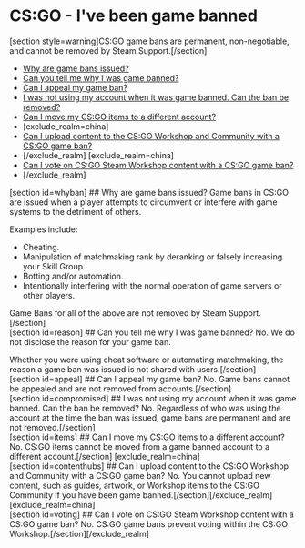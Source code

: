 # CS:GO - I've been game banned

[section style=warning]CS:GO game bans are permanent, non-negotiable, and cannot be removed by Steam Support.[/section]
* [Why are game bans issued?](#whyban)
* [Can you tell me why I was game banned?](#reason)
* [Can I appeal my game ban?](#appeal)
* [I was not using my account when it was game banned. Can the ban be removed?](#compromised)
* [Can I move my CS:GO items to a different account?](#items)
*  [exclude_realm=china]
* [Can I upload content to the CS:GO Workshop and Community with a CS:GO game ban?](#contenthubs)
* [/exclude_realm]  	[exclude_realm=china]
* [Can I vote on CS:GO Steam Workshop content with a CS:GO game ban?](#voting)
* [/exclude_realm]

  
[section id=whyban] ## Why are game bans issued?
Game bans in CS:GO are issued when a player attempts to circumvent or interfere with game systems to the detriment of others.  
  
Examples include:
* Cheating.
* Manipulation of matchmaking rank by deranking or falsely increasing your Skill Group.
* Botting and/or automation.
* Intentionally interfering with the normal operation of game servers or other players.

Game Bans for all of the above are not removed by Steam Support.[/section]  
[section id=reason] ## Can you tell me why I was game banned?
No. We do not disclose the reason for your game ban.   
  
Whether you were using cheat software or automating matchmaking, the reason a game ban was issued is not shared with users.[/section]   
[section id=appeal] ## Can I appeal my game ban?
No. Game bans cannot be appealed and are not removed from accounts.[/section]   
[section id=compromised] ## I was not using my account when it was game banned. Can the ban be removed?
No. Regardless of who was using the account at the time the ban was issued, game bans are permanent and are not removed.[/section]   
[section id=items] ## Can I move my CS:GO items to a different account?
No. CS:GO items cannot be moved from a game banned account to a different account.[/section]    [exclude_realm=china]  
[section id=contenthubs] ## Can I upload content to the CS:GO Workshop and Community with a CS:GO game ban?
No. You cannot upload new content, such as guides, artwork, or Workshop items to the CS:GO Community if you have been game banned.[/section][/exclude_realm]    [exclude_realm=china]  
[section id=voting] ## Can I vote on CS:GO Steam Workshop content with a CS:GO game ban?
No. CS:GO game bans prevent voting within the CS:GO Workshop.[/section][/exclude_realm]